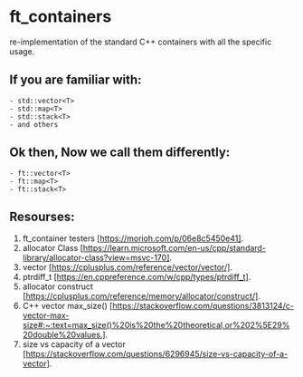 # ft_containers
re-implementation of the standard C++ containers with all the specific usage.

## If you are familiar with:
```
- std::vector<T>
- std::map<T>
- std::stack<T>
- and others
```
## Ok then, Now we call them differently:
```
- ft::vector<T>
- ft::map<T>
- ft::stack<T>
```
Resourses:
-------------
1. ft_container testers [https://morioh.com/p/06e8c5450e41].
2. allocator Class [https://learn.microsoft.com/en-us/cpp/standard-library/allocator-class?view=msvc-170].
3. vector [https://cplusplus.com/reference/vector/vector/].
4. ptrdiff_t [https://en.cppreference.com/w/cpp/types/ptrdiff_t].
5. allocator construct [https://cplusplus.com/reference/memory/allocator/construct/].
6. C++ vector max_size() [https://stackoverflow.com/questions/3813124/c-vector-max-size#:~:text=max_size()%20is%20the%20theoretical,or%202%5E29%20double%20values.].
7. size vs capacity of a vector [https://stackoverflow.com/questions/6296945/size-vs-capacity-of-a-vector].
